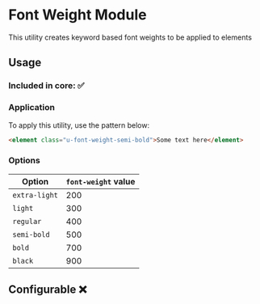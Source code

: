 # Font Weight Module

This utility creates keyword based font weights to be applied to elements

## Usage

### Included in core: ✅

### Application

To apply this utility, use the pattern below:

```html
<element class="u-font-weight-semi-bold">Some text here</element>
```

### Options

| Option | `font-weight` value |
| --- | --- |
| `extra-light` | 200 |
| `light` | 300 |
| `regular` | 400 |
| `semi-bold` | 500 |
| `bold` | 700 |
| `black` | 900 |

## Configurable ❌
